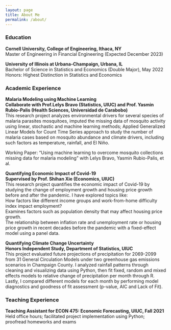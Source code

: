 ```yaml
---
layout: page
title: About Me
permalink: /about/
---
```


### Education
**Cornell University, College of Engineering, Ithaca, NY** \
Master of Engineering in Financial Engineering (Expected December 2023)

**University of Illinois at Urbana-Champaign, Urbana, IL** \
Bachelor of Science in Statistics and Economics (Double Major), May 2022 \
Honors: Highest Distinction in Statistics and Economics


### Academic Experience

**Malaria Modeling using Machine Learning** \
**Collaborate with Prof.Lelys Bravo (Statistics, UIUC) and Prof. Yasmin Rubio-Palis (Health Sciences, Universidad de Carabobo)**  \
This research project analyzes environmental drivers for several species of malaria parasites mosquitoes, imputed the missing data of mosquito activity using linear, stochastic and machine learning methods; Applied Generalized Linear Models for Count Time Series approach to study the number of malaria cases based on mosquito abundance and climate drivers, including such factors as temperature, rainfall, and El Niño.

Working Paper: “Using machine learning to overcome mosquito collections missing data for malaria modeling” with Lelys Bravo, Yasmin Rubio-Palis, et al.


**Quantifying Economic Impact of Covid-19** \
**Supervised by Prof. Shihan Xie (Economics, UIUC)** \
This research project quantifies the economic impact of Covid-19 by studying the change of employment growth and housing price growth before and after the pandemic. I have explored topics like: \
How factors like different income groups and work-from-home difficulty index impact employment? \
Examines factors such as population density that may affect housing price growth. \
The relationship between inflation rate and unemployment rate or housing price growth in recent decades before the pandemic with a fixed-effect model using a panel data.



**Quantifying Climate Change Uncertainty** \
**Honors Independent Study, Department of Statistics, UIUC** \
This project evaluated future projections of precipitation for 2069-2099 from 31 General Circulation Models under two greenhouse gas emissions scenarios in Champaign County. I analyzed rainfall patterns through cleaning and visualizing data using Python, then fit fixed, random and mixed effects models to relative change of precipitation per month through R. Lastly, I compared different models for each month by performing model diagnostics and goodness of fit assessment (p-value, AIC and Lack of Fit).


### Teaching Experience
**Teaching Assistant for ECON 475: Economic Forecasting, UIUC, Fall 2021** \
Held office hours; facilitated project implementation using Python; proofread homeworks and exams


